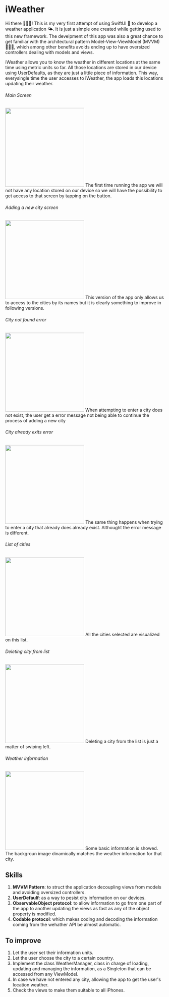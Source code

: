# iWeather

Hi there 🙋🏻‍♂️! This is my very first attempt of using SwiftUI 🍎 to develop a weather application 🌤. It is just a simple one created while getting used to this new framework. The develpment of this app was also a great chance to get familiar with the architectural pattern Model-View-ViewModel (MVVM)👷🏻‍♂️, which among other benefits avoids ending up to have oversized controllers dealing with models and views.


iWeather allows you to know the weather in different locations at the same time using metric units so far. All those locations are stored in our device using UserDefaults, as they are just a little piece of information. This way, everysingle time the user accesses to iWeather, the app loads this locations updating their weather.


###### Main Screen
<img src="mainScreen.png" width="250">
The first time running the app we will not have any location stored on our device so we will have the possibility to get access to that screen by tapping on the button.

###### Adding a new city screen
<img src="newCityScreen.png" width="250">
This version of the app only allows us to access to the cities by its names but it is clearly something to improve in following versions.

###### City not found error
<img src="notFound.png" width="250">
When attempting to enter a city does not exist, the user get a error message not being able to continue the process of adding a new city

###### City already exits error
<img src="alreadyAdded.png" width="250">
The same thing happens when trying to enter a city that already does already exist. Althought the error message is different.

###### List of cities
<img src="listOfCities.png" width="250">
All the cities selected are visualized on this list.

###### Deleting city from list
<img src="deleteCity.png" width="250">
Deleting a city from the list is just a matter of swiping left.

###### Weather information
<img src="weatherInformation.png" width="250">
Some basic information is showed. The backgroun image dinamically matches the weather information for that city.

## Skills

1. **MVVM Pattern**: to struct the application decoupling views from models and avoiding oversized controllers.
2. **UserDefaulf**: as a way to pesist city information on our devices.
3. **ObservableObject protocol**: to allow information to go from one part of the app to another updating the views as fast as any of the object property is modified.
4. **Codable protocol**: which makes coding and decoding the information coming from the wehather API be almost automatic.

## To improve
1. Let the user set their information units.
2. Let the user choose the city to a certain country.
3. Implement the class WeatherManager, class in charge of loading, updating and managing the information, as a Singleton that can be accessed from any ViewModel.
4. In case we have not entered any city, allowing the app to get the user's location weather.
5. Check the views to make them suitable to all iPhones.

